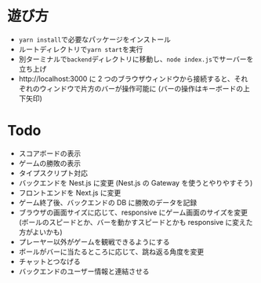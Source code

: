 # 遊び方

- `yarn install`で必要なパッケージをインストール
- ルートディレクトリで`yarn start`を実行
- 別ターミナルで`backend`ディレクトリに移動し、`node index.js`でサーバーを立ち上げ
- http://localhost:3000 に 2 つのブラウザウィンドウから接続すると、それぞれのウィンドウで片方のバーが操作可能に (バーの操作はキーボードの上下矢印)

# Todo

- スコアボードの表示
- ゲームの勝敗の表示
- タイプスクリプト対応
- バックエンドを Nest.js に変更 (Nest.js の Gateway を使うとやりやすそう)
- フロントエンドを Next.js に変更
- ゲーム終了後、バックエンドの DB に勝敗のデータを記録
- ブラウザの画面サイズに応じて、responsive にゲーム画面のサイズを変更 (ボールのスピードとか、バーを動かすスピードとかも responsive に変えた方がよいかも)
- プレーヤー以外がゲームを観戦できるようにする
- ボールがバーに当たるところに応じて、跳ね返る角度を変更
- チャットとつなげる
- バックエンドのユーザー情報と連結させる
